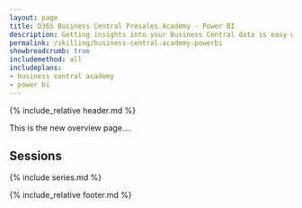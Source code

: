 ```yaml
---
layout: page
title: D365 Business Central Presales Academy - Power BI
description: Getting insights into your Business Central data is easy with Power BI. Power BI retrieves Business Central data allowing you to build dashboards and reports based on that data. Power BI provides a flexible alternative to reports built in Business Central, enabling you drill down and customize the visualization, and even merge data from different companies in Business Central. Some Power BI reports can also be embedded in Business Central and viewed without leaving the system. More complex dashboards are better experienced from the Power BI web site.
permalink: /skilling/business-central-academy-powerbi
showbreadcrumb: true
includemethod: all
includeplans:
- business central academy
- power bi
---
```


{% include_relative header.md %}

This is the new overview page....

## Sessions

{% include series.md %}

{% include_relative footer.md %}
